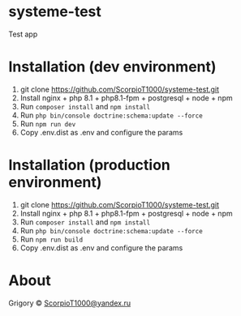 # systeme-test
Test app

# Installation (dev environment)

1. git clone https://github.com/ScorpioT1000/systeme-test.git
2. Install nginx + php 8.1 + php8.1-fpm + postgresql + node + npm 
3. Run ```composer install``` and ```npm install```
4. Run ```php bin/console doctrine:schema:update --force```
5. Run ```npm run dev```
6. Copy .env.dist as .env and configure the params

# Installation (production environment)

1. git clone https://github.com/ScorpioT1000/systeme-test.git
2. Install nginx + php 8.1 + php8.1-fpm + postgresql + node + npm 
3. Run ```composer install``` and ```npm install```
4. Run ```php bin/console doctrine:schema:update --force```
5. Run ```npm run build```
6. Copy .env.dist as .env and configure the params

# About

Grigory © ScorpioT1000@yandex.ru
